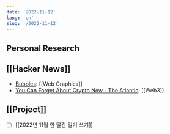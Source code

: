```yaml
---
date: '2022-11-12'
lang: 'en'
slug: '/2022-11-12'
---
```


## Personal Research

## [[Hacker News]]

- [Bubbles](https://oimo.io/works/bubbles/): [[Web Graphics]]
- [You Can Forget About Crypto Now - The Atlantic](https://www.theatlantic.com/technology/archive/2022/11/sam-bankman-fried-bankruptcy-crypto-ftx/672104/): [[Web3]]

## [[Project]]

- [ ] [[2022년 11월 한 달간 일기 쓰기]]
